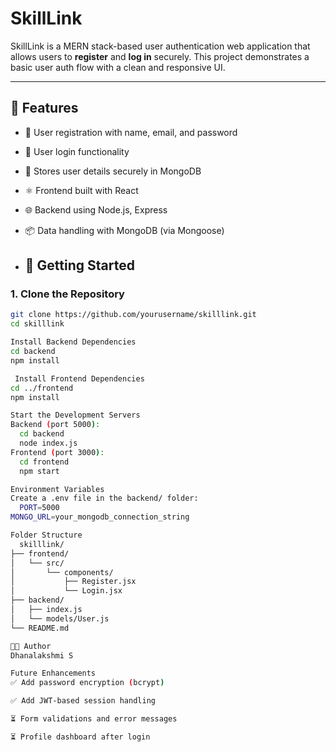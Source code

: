 # SkillLink

SkillLink is a MERN stack-based user authentication web application that allows users to **register** and **log in** securely. This project demonstrates a basic user auth flow with a clean and responsive UI.

---

## 🚀 Features

- 🔐 User registration with name, email, and password
- 🔑 User login functionality
- 💾 Stores user details securely in MongoDB
- ⚛️ Frontend built with React
- 🌐 Backend using Node.js, Express
- 📦 Data handling with MongoDB (via Mongoose)

- ## 🏁 Getting Started

### 1. Clone the Repository

```bash
git clone https://github.com/yourusername/skilllink.git
cd skilllink

Install Backend Dependencies
cd backend
npm install

 Install Frontend Dependencies
cd ../frontend
npm install

Start the Development Servers
Backend (port 5000):
  cd backend
  node index.js
Frontend (port 3000):
  cd frontend
  npm start

Environment Variables
Create a .env file in the backend/ folder:
  PORT=5000
MONGO_URL=your_mongodb_connection_string

Folder Structure
  skilllink/
├── frontend/
│   └── src/
│       └── components/
│           ├── Register.jsx
│           └── Login.jsx
├── backend/
│   ├── index.js
│   └── models/User.js
└── README.md

👩‍💻 Author
Dhanalakshmi S

Future Enhancements
✅ Add password encryption (bcrypt)

✅ Add JWT-based session handling

⏳ Form validations and error messages

⏳ Profile dashboard after login

